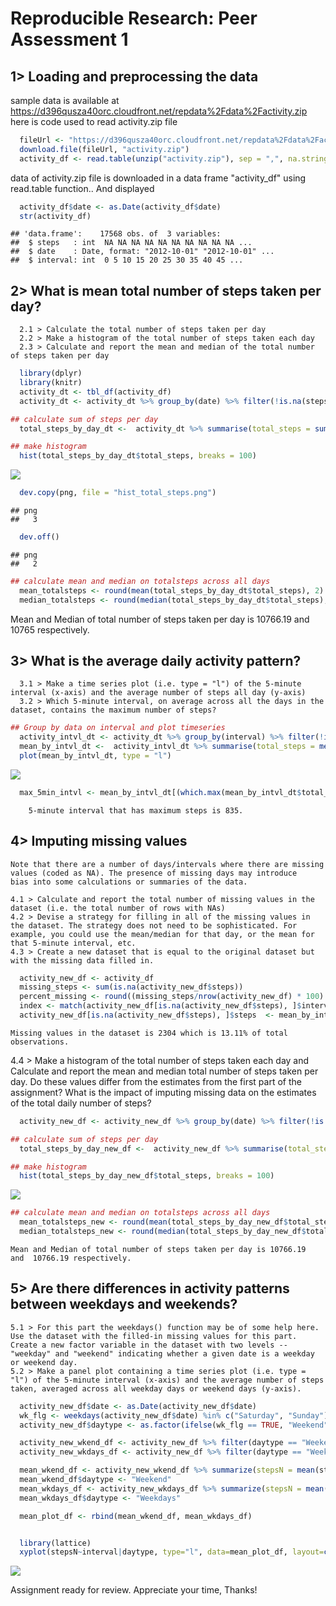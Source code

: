 # Reproducible Research: Peer Assessment 1

## 1> Loading and preprocessing the data

  sample data is available at https://d396qusza40orc.cloudfront.net/repdata%2Fdata%2Factivity.zip  
  here is code used to read activity.zip file


```r
  fileUrl <- "https://d396qusza40orc.cloudfront.net/repdata%2Fdata%2Factivity.zip"
  download.file(fileUrl, "activity.zip")  
  activity_df <- read.table(unzip("activity.zip"), sep = ",", na.strings = "NA", header = TRUE)
```

  data of activity.zip file is downloaded in a data frame "activity_df" using read.table function.. And displayed 


```r
  activity_df$date <- as.Date(activity_df$date)
  str(activity_df)
```

```
## 'data.frame':	17568 obs. of  3 variables:
##  $ steps   : int  NA NA NA NA NA NA NA NA NA NA ...
##  $ date    : Date, format: "2012-10-01" "2012-10-01" ...
##  $ interval: int  0 5 10 15 20 25 30 35 40 45 ...
```

## 2> What is mean total number of steps taken per day?
      2.1 > Calculate the total number of steps taken per day
      2.2 > Make a histogram of the total number of steps taken each day
      2.3 > Calculate and report the mean and median of the total number of steps taken per day


```r
  library(dplyr)
  library(knitr)
  activity_dt <- tbl_df(activity_df)
  activity_dt <- activity_dt %>% group_by(date) %>% filter(!is.na(steps))

## calculate sum of steps per day
  total_steps_by_day_dt <-  activity_dt %>% summarise(total_steps = sum(steps))

## make histogram
  hist(total_steps_by_day_dt$total_steps, breaks = 100)
```

![](doc/hist_total_steps.png)<!-- -->

```r
  dev.copy(png, file = "hist_total_steps.png")
```

```
## png 
##   3
```

```r
  dev.off()
```

```
## png 
##   2
```

```r
## calculate mean and median on totalsteps across all days
  mean_totalsteps <- round(mean(total_steps_by_day_dt$total_steps), 2)
  median_totalsteps <- round(median(total_steps_by_day_dt$total_steps), 2)
```


  Mean and Median of total number of steps taken per day is 10766.19  and  10765 respectively.  
    

## 3> What is the average daily activity pattern?
      3.1 > Make a time series plot (i.e. type = "l") of the 5-minute interval (x-axis) and the average number of steps all day (y-axis)
      3.2 > Which 5-minute interval, on average across all the days in the dataset, contains the maximum number of steps?



```r
## Group by data on interval and plot timeseries
  activity_intvl_dt <- activity_dt %>% group_by(interval) %>% filter(!is.na(steps))
  mean_by_intvl_dt <-  activity_intvl_dt %>% summarise(total_steps = mean(steps))
  plot(mean_by_intvl_dt, type = "l")
```

![](doc/plot_interval_average_steps.png)<!-- -->

```r
  max_5min_intvl <- mean_by_intvl_dt[(which.max(mean_by_intvl_dt$total_steps)),][[1]]
```

        5-minute interval that has maximum steps is 835.   
  
  
## 4> Imputing missing values
    Note that there are a number of days/intervals where there are missing values (coded as NA). The presence of missing days may introduce
    bias into some calculations or summaries of the data.
    
    4.1 > Calculate and report the total number of missing values in the dataset (i.e. the total number of rows with NAs)
    4.2 > Devise a strategy for filling in all of the missing values in the dataset. The strategy does not need to be sophisticated. For example, you could use the mean/median for that day, or the mean for that 5-minute interval, etc.
    4.3 > Create a new dataset that is equal to the original dataset but with the missing data filled in.


```r
  activity_new_df <- activity_df
  missing_steps <- sum(is.na(activity_new_df$steps))
  percent_missing <- round((missing_steps/nrow(activity_new_df) * 100) , 2)
  index <- match(activity_new_df[is.na(activity_new_df$steps), ]$interval, mean_by_intvl_dt$interval )
  activity_new_df[is.na(activity_new_df$steps), ]$steps  <- mean_by_intvl_dt[index, ]$total_steps
```

    Missing values in the dataset is 2304 which is 13.11% of total observations.
    

   4.4 > Make a histogram of the total number of steps taken each day and Calculate and report the mean and median total number of steps taken per day. Do these values differ from the estimates from the first part of the assignment? What is the impact of imputing missing data on the estimates of the total daily number of steps?
   

```r
  activity_new_df <- activity_new_df %>% group_by(date) %>% filter(!is.na(steps))

## calculate sum of steps per day
  total_steps_by_day_new_df <-  activity_new_df %>% summarise(total_steps = sum(steps))

## make histogram
  hist(total_steps_by_day_new_df$total_steps, breaks = 100)
```

![](doc/hist_total_steps_noNA.png)<!-- -->

```r
## calculate mean and median on totalsteps across all days
  mean_totalsteps_new <- round(mean(total_steps_by_day_new_df$total_steps), 2)
  median_totalsteps_new <- round(median(total_steps_by_day_new_df$total_steps), 2)
```

    Mean and Median of total number of steps taken per day is 10766.19  and  10766.19 respectively.  


## 5> Are there differences in activity patterns between weekdays and weekends?

    5.1 > For this part the weekdays() function may be of some help here. Use the dataset with the filled-in missing values for this part. Create a new factor variable in the dataset with two levels -- "weekday" and "weekend" indicating whether a given date is a weekday or weekend day. 
    5.2 > Make a panel plot containing a time series plot (i.e. type = "l") of the 5-minute interval (x-axis) and the average number of steps taken, averaged across all weekday days or weekend days (y-axis). 


```r
  activity_new_df$date <- as.Date(activity_new_df$date)
  wk_flg <- weekdays(activity_new_df$date) %in% c("Saturday", "Sunday")
  activity_new_df$daytype <- as.factor(ifelse(wk_flg == TRUE, "Weekend", "Weekdays"))

  activity_new_wkend_df <- activity_new_df %>% filter(daytype == "Weekend" ) %>% group_by(interval)
  activity_new_wkdays_df <- activity_new_df %>% filter(daytype == "Weekdays" ) %>% group_by(interval)

  mean_wkend_df <- activity_new_wkend_df %>% summarize(stepsN = mean(steps))
  mean_wkend_df$daytype <- "Weekend"
  mean_wkdays_df <- activity_new_wkdays_df %>% summarize(stepsN = mean(steps))
  mean_wkdays_df$daytype <- "Weekdays"

  mean_plot_df <- rbind(mean_wkend_df, mean_wkdays_df)


  library(lattice)
  xyplot(stepsN~interval|daytype, type="l", data=mean_plot_df, layout=c(1,2), aspect = "fill", xlab = "Interval", ylab ="Number of Steps")
```

![](doc/Weekdays_Vs_Weekend_Average_steps.png)<!-- -->


Assignment ready for review.  Appreciate your time, Thanks!  


